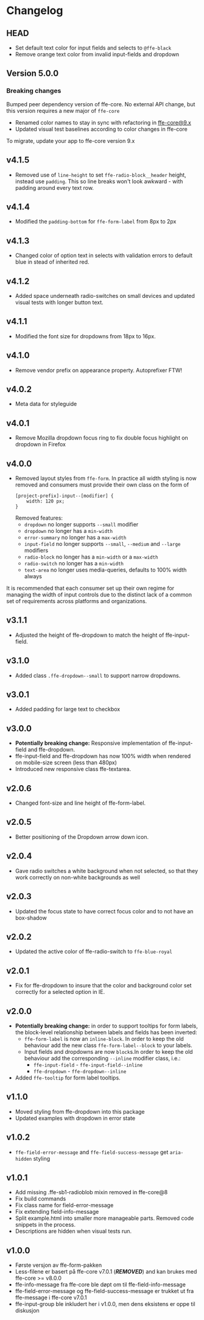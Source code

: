 # Changelog

## HEAD

* Set default text color for input fields and selects to `@ffe-black`
* Remove orange text color from invalid input-fields and dropdown

## Version 5.0.0

### Breaking changes

Bumped peer dependency version of ffe-core. No external API change, but this version requires a new major of `ffe-core`

* Renamed color names to stay in sync with refactoring in ffe-core@9.x
* Updated visual test baselines according to color changes in ffe-core

To migrate, update your app to ffe-core version 9.x

## v4.1.5
* Removed use of `line-height` to set `ffe-radio-block__header` height, instead use `padding`. This so line breaks won't look awkward - with padding around every text row.

## v4.1.4
* Modified the `padding-bottom` for `ffe-form-label` from 8px to 2px

## v4.1.3
* Changed color of option text in selects with validation errors to default blue in stead of inherited red.

## v4.1.2
* Added space underneath radio-switches on small devices and updated visual tests with longer button text.

## v4.1.1
* Modified the font size for dropdowns from 18px to 16px.

## v4.1.0
* Remove vendor prefix on appearance property. Autoprefixer FTW!

## v4.0.2
* Meta data for styleguide

## v4.0.1
* Remove Mozilla dropdown focus ring to fix double focus highlight on dropdown in Firefox

## v4.0.0
* Removed layout styles from `ffe-form`. In practice all width styling is now removed and
  consumers must provide their own class on the form of
  ```
  [project-prefix]-input--[modifier] {
      width: 120 px;
  }
  ```
  Removed features:
    * `dropdown` no longer supports `--small` modifier
    * `dropdown` no longer has a `min-width`
    * `error-summary` no longer has a `max-width`
    * `input-field` no longer supports `--small`, `--medium` and `--large` modifiers
    * `radio-block` no longer has a `min-width` or a `max-width`
    * `radio-switch` no longer has a `min-width`
    * `text-area` no longer uses media-queries, defaults to 100% width always

It is recommended that each consumer set up their own regime for managing the width of
input controls due to the distinct lack of a common set of requirements across platforms
and organizations.

## v3.1.1
* Adjusted the height of ffe-dropdown to match the height of ffe-input-field.

## v3.1.0
* Added class `.ffe-dropdown--small` to support narrow dropdowns.

## v3.0.1
* Added padding for large text to checkbox

## v3.0.0
* **Potentially breaking change:** Responsive implementation of ffe-input-field and ffe-dropdown.
* ffe-input-field and ffe-dropdown has now 100% width when rendered on mobile-size screen (less than 480px)
* Introduced new responsive class ffe-textarea.

## v2.0.6
* Changed font-size and line height of ffe-form-label.

## v2.0.5
* Better positioning of the Dropdown arrow down icon.

## v2.0.4
* Gave radio switches a white background when not selected, so that they work
correctly on non-white backgrounds as well

## v2.0.3
* Updated the focus state to have correct focus color and to not have an
box-shadow

## v2.0.2
* Updated the active color of ffe-radio-switch to `ffe-blue-royal`

## v2.0.1
* Fix for ffe-dropdown to insure that the color and background color set correctly for a selected option in IE.

## v2.0.0
* **Potentially breaking change:** in order to support tooltips for form labels, the block-level relationship between labels and fields has been inverted:
    * `ffe-form-label` is now an `inline-block`. In order to keep the old behaviour add the new class `ffe-form-label--block` to your labels.
    * Input fields and dropdowns are now `block`s.In order to keep the old behaviour add the corresponding `--inline` modifier class, i.e.:
        * `ffe-input-field` - `ffe-input-field--inline`
        * `ffe-dropdown` - `ffe-dropdown--inline`
* Added `ffe-tooltip` for form label tooltips.

## v1.1.0
* Moved styling from ffe-dropdown into this package
* Updated examples with dropdown in error state

## v1.0.2
* `ffe-field-error-message` and `ffe-field-success-message` get `aria-hidden` styling

## v1.0.1
* Add missing .ffe-sb1-radioblob mixin removed in ffe-core@8
* Fix build commands
* Fix class name for field-error-message
* Fix extending field-info-message
* Split example.html into smaller more manageable parts. Removed code snippets in the process.
* Descriptions are hidden when visual tests run.

## v1.0.0
* Første versjon av ffe-form-pakken
* Less-filene er basert på ffe-core v7.0.1 (***REMOVED***) and kan brukes med ffe-core >= v8.0.0
* ffe-info-message fra ffe-core ble døpt om til ffe-field-info-message
* ffe-field-error-message og ffe-field-success-message er trukket ut fra ffe-message i ffe-core v7.0.1
* ffe-input-group ble inkludert her i v1.0.0, men dens eksistens er oppe til diskusjon
